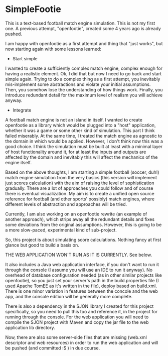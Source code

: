 SimpleFootie
============
This is a text-based football match engine simulation. This is not my first one. A previous attempt, "openfootie", 
created some 4 years ago is already pushed.

I am happy with openfootie as a first attempt and thing that "just works", but now starting again with some lessons learned:

- Start simple

I wanted to create a sufficiently complex match engine, complex enough for having a realistic element. Ok, I did that
but now I need to go back and start simple again. Trying to do a complex thing as a first attempt, you inevitably
mis-implement some abstractions and violate your initial assumptions. Then, you somehow lose the understanding of
how things work. Finally, you introduce redundant detail for the maximum level of realism you will achieve anyway.

- Integrate

A football match engine is not an island in itself. I wanted to create openfootie as a library which would be plugged
into a "host" application, whether it was a game or some other kind of simulation. This part I think failed miserably.
At the same time, I treated the match engine as agnostic to the domain in which would be applied. However, I don't
think now this was a good choice. I think the simulation must be built at least with a minimal layer of host 
functionality around it, for at least the inputs and outputs are affected by the domain and inevitably this will affect 
the mechanics of the engine itself.

Based on the above thoughts, I am starting a simple football (soccer, duh!) match engine simulation from the very basics 
(this version will implement just scores calculation) with the aim of raising the level of sophistication gradually.
There are a lot of approaches you could follow and of course there is eventual visualization. My aim is to create a 
unified open source reference for football (and other sports' possibly) match engines, where different levels of 
abstraction and approaches will be tried.

Currently, I am also working on an openfootie rewrite (an example of another approach), which strips away all the 
redundant details and fixes some deviations from the original assumptions. However, this is going to be a more 
slow-paced, experimental kind of sub-project.

So, this project is about simulating score calculations. Nothing fancy at first glance but good to build
a basis on. 

THE WEB APPLICATION WON'T RUN AS IT IS CURRENTLY. See below.

It also includes a Java web application interface, if you don't want to run it through the console (I assume you will use an IDE to run it anyway). No overhead of database configuration needed (as in other similar projects like 
openfootie), so you just set your server's path in the build.properties file (I used Apache TomEE as it's written in the file), deploy based on build.xml. There is one minor variation in features between the concole and the web app, and the console edition will be generally more complete.

There is also a dependency in the SJON library I created for this project specifically, so you need to pull this too and reference it, in the project for running through the console. For the web application you will need to compile the SJON project with Maven and copy the jar file to the web application lib directory. 

Now, there are also some server-side files that are missing (web.xml descriptor and web resources) in order to run the web application and will be pushed (and committed :$ ) in due course.
